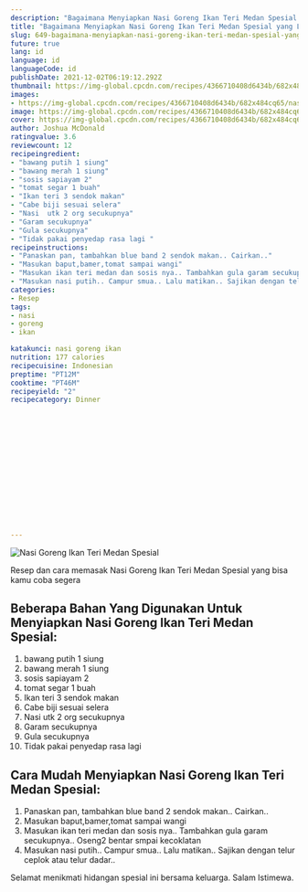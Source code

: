 ```yaml
---
description: "Bagaimana Menyiapkan Nasi Goreng Ikan Teri Medan Spesial yang Lezat"
title: "Bagaimana Menyiapkan Nasi Goreng Ikan Teri Medan Spesial yang Lezat"
slug: 649-bagaimana-menyiapkan-nasi-goreng-ikan-teri-medan-spesial-yang-lezat
future: true
lang: id
language: id
languageCode: id
publishDate: 2021-12-02T06:19:12.292Z 
thumbnail: https://img-global.cpcdn.com/recipes/4366710408d6434b/682x484cq65/nasi-goreng-ikan-teri-medan-spesial-foto-resep-utama.webp
images:
- https://img-global.cpcdn.com/recipes/4366710408d6434b/682x484cq65/nasi-goreng-ikan-teri-medan-spesial-foto-resep-utama.webp
image: https://img-global.cpcdn.com/recipes/4366710408d6434b/682x484cq65/nasi-goreng-ikan-teri-medan-spesial-foto-resep-utama.webp
cover: https://img-global.cpcdn.com/recipes/4366710408d6434b/682x484cq65/nasi-goreng-ikan-teri-medan-spesial-foto-resep-utama.webp
author: Joshua McDonald
ratingvalue: 3.6
reviewcount: 12
recipeingredient:
- "bawang putih 1 siung"
- "bawang merah 1 siung"
- "sosis sapiayam 2"
- "tomat segar 1 buah"
- "Ikan teri 3 sendok makan"
- "Cabe biji sesuai selera"
- "Nasi  utk 2 org secukupnya"
- "Garam secukupnya"
- "Gula secukupnya"
- "Tidak pakai penyedap rasa lagi "
recipeinstructions:
- "Panaskan pan, tambahkan blue band 2 sendok makan.. Cairkan.."
- "Masukan baput,bamer,tomat sampai wangi"
- "Masukan ikan teri medan dan sosis nya.. Tambahkan gula garam secukupnya.. Oseng2 bentar smpai kecoklatan"
- "Masukan nasi putih.. Campur smua.. Lalu matikan.. Sajikan dengan telur ceplok atau telur dadar.."
categories:
- Resep
tags:
- nasi
- goreng
- ikan

katakunci: nasi goreng ikan 
nutrition: 177 calories
recipecuisine: Indonesian
preptime: "PT12M"
cooktime: "PT46M"
recipeyield: "2"
recipecategory: Dinner


     
    
    
    
    
    
    
    
    
    
    
      
    
---
```



![Nasi Goreng Ikan Teri Medan Spesial](https://img-global.cpcdn.com/recipes/4366710408d6434b/682x484cq65/nasi-goreng-ikan-teri-medan-spesial-foto-resep-utama.webp)

Resep dan cara memasak  Nasi Goreng Ikan Teri Medan Spesial yang bisa kamu coba segera

<!--inarticleads1-->

## Beberapa Bahan Yang Digunakan Untuk Menyiapkan Nasi Goreng Ikan Teri Medan Spesial:

1. bawang putih 1 siung
1. bawang merah 1 siung
1. sosis sapiayam 2
1. tomat segar 1 buah
1. Ikan teri 3 sendok makan
1. Cabe biji sesuai selera
1. Nasi  utk 2 org secukupnya
1. Garam secukupnya
1. Gula secukupnya
1. Tidak pakai penyedap rasa lagi 



<!--inarticleads2-->

## Cara Mudah Menyiapkan Nasi Goreng Ikan Teri Medan Spesial:

1. Panaskan pan, tambahkan blue band 2 sendok makan.. Cairkan..
1. Masukan baput,bamer,tomat sampai wangi
1. Masukan ikan teri medan dan sosis nya.. Tambahkan gula garam secukupnya.. Oseng2 bentar smpai kecoklatan
1. Masukan nasi putih.. Campur smua.. Lalu matikan.. Sajikan dengan telur ceplok atau telur dadar..




Selamat menikmati hidangan spesial ini bersama keluarga. Salam Istimewa.

